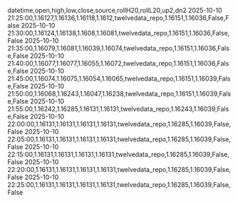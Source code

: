 datetime,open,high,low,close,source,rollH20,rollL20,up2,dn2
2025-10-10 21:25:00,1.16127,1.16136,1.16118,1.1612,twelvedata_repo,1.16151,1.16036,False,False
2025-10-10 21:30:00,1.16124,1.16138,1.1608,1.16081,twelvedata_repo,1.16151,1.16036,False,False
2025-10-10 21:35:00,1.16079,1.16081,1.16039,1.16074,twelvedata_repo,1.16151,1.16036,False,False
2025-10-10 21:40:00,1.16077,1.16077,1.16055,1.16072,twelvedata_repo,1.16151,1.16036,False,False
2025-10-10 21:45:00,1.16074,1.16075,1.16054,1.16065,twelvedata_repo,1.16151,1.16039,False,False
2025-10-10 21:50:00,1.16068,1.16243,1.16047,1.16238,twelvedata_repo,1.16151,1.16039,False,False
2025-10-10 21:55:00,1.16242,1.16285,1.16131,1.16131,twelvedata_repo,1.16243,1.16039,False,False
2025-10-10 22:00:00,1.16131,1.16131,1.16131,1.16131,twelvedata_repo,1.16285,1.16039,False,False
2025-10-10 22:05:00,1.16131,1.16131,1.16131,1.16131,twelvedata_repo,1.16285,1.16039,False,False
2025-10-10 22:15:00,1.16131,1.16131,1.16131,1.16131,twelvedata_repo,1.16285,1.16039,False,False
2025-10-10 22:20:00,1.16131,1.16131,1.16131,1.16131,twelvedata_repo,1.16285,1.16039,False,False
2025-10-10 22:25:00,1.16131,1.16131,1.16131,1.16131,twelvedata_repo,1.16285,1.16039,False,False
